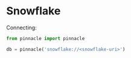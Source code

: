 # Snowflake

Connecting:

```python
from pinnacle import pinnacle

db = pinnacle('snowflake://<snowflake-uri>')
```